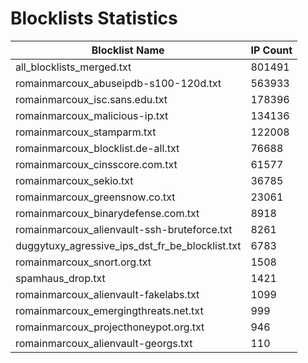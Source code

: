 # Blocklists Statistics
| Blocklist Name | IP Count |
|----|----|
| all_blocklists_merged.txt | 801491 |
| romainmarcoux_abuseipdb-s100-120d.txt | 563933 |
| romainmarcoux_isc.sans.edu.txt | 178396 |
| romainmarcoux_malicious-ip.txt | 134136 |
| romainmarcoux_stamparm.txt | 122008 |
| romainmarcoux_blocklist.de-all.txt | 76688 |
| romainmarcoux_cinsscore.com.txt | 61577 |
| romainmarcoux_sekio.txt | 36785 |
| romainmarcoux_greensnow.co.txt | 23061 |
| romainmarcoux_binarydefense.com.txt | 8918 |
| romainmarcoux_alienvault-ssh-bruteforce.txt | 8261 |
| duggytuxy_agressive_ips_dst_fr_be_blocklist.txt | 6783 |
| romainmarcoux_snort.org.txt | 1508 |
| spamhaus_drop.txt | 1421 |
| romainmarcoux_alienvault-fakelabs.txt | 1099 |
| romainmarcoux_emergingthreats.net.txt | 999 |
| romainmarcoux_projecthoneypot.org.txt | 946 |
| romainmarcoux_alienvault-georgs.txt | 110 |
